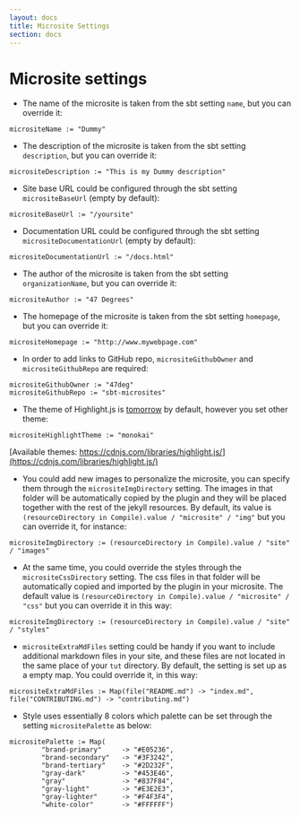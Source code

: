 ```yaml
---
layout: docs
title: Microsite Settings
section: docs
---
```


# Microsite settings

- The name of the microsite is taken from the sbt setting `name`, but you can override it:
```
micrositeName := "Dummy"
```

- The description of the microsite is taken from the sbt setting `description`, but you can override it:
```
micrositeDescription := "This is my Dummy description"
```

- Site base URL could be configured through the sbt setting `micrositeBaseUrl` (empty by default):
```
micrositeBaseUrl := "/yoursite"
```

- Documentation URL could be configured through the sbt setting `micrositeDocumentationUrl` (empty by default):
```
micrositeDocumentationUrl := "/docs.html"
```

- The author of the microsite is taken from the sbt setting `organizationName`, but you can override it:
```
micrositeAuthor := "47 Degrees"
```

- The homepage of the microsite is taken from the sbt setting `homepage`, but you can override it:
```
micrositeHomepage := "http://www.mywebpage.com"
```

- In order to add links to GitHub repo, `micrositeGithubOwner` and `micrositeGithubRepo` are required:
```
micrositeGithubOwner := "47deg"
micrositeGithubRepo := "sbt-microsites"
```

- The theme of Highlight.js is [tomorrow](https://highlightjs.org/static/demo/) by default, however you set other theme:
```
micrositeHighlightTheme := "monokai"
```
[Available themes: https://cdnjs.com/libraries/highlight.js/](https://cdnjs.com/libraries/highlight.js/)

- You could add new images to personalize the microsite, you can specify them through the `micrositeImgDirectory` setting. The images in that folder will be automatically copied by the plugin and they will be placed together with the rest of the jekyll resources. By default, its value is `(resourceDirectory in Compile).value / "microsite" / "img"` but you can override it, for instance:
```
micrositeImgDirectory := (resourceDirectory in Compile).value / "site" / "images"
```

- At the same time, you could override the styles through the `micrositeCssDirectory` setting. The css files in that folder will be automatically copied and imported by the plugin in your microsite. The default value is `(resourceDirectory in Compile).value / "microsite" / "css"` but you can override it in this way:
```
micrositeImgDirectory := (resourceDirectory in Compile).value / "site" / "styles"
```

- `micrositeExtraMdFiles` setting could be handy if you want to include additional markdown files in your site, and these files are not located in the same place of your `tut` directory. By default, the setting is set up as a empty map. You could override it, in this way:
```
micrositeExtraMdFiles := Map(file("README.md") -> "index.md", file("CONTRIBUTING.md") -> "contributing.md")
```

- Style uses essentially 8 colors which palette can be set through the setting `micrositePalette` as below:
```
micrositePalette := Map(
        "brand-primary"     -> "#E05236",
        "brand-secondary"   -> "#3F3242",
        "brand-tertiary"    -> "#2D232F",
        "gray-dark"         -> "#453E46",
        "gray"              -> "#837F84",
        "gray-light"        -> "#E3E2E3",
        "gray-lighter"      -> "#F4F3F4",
        "white-color"       -> "#FFFFFF")
```

